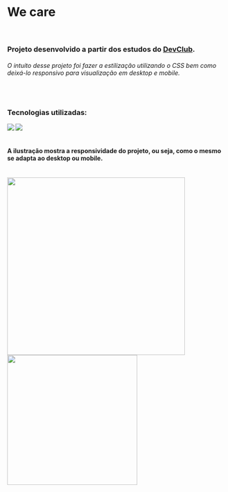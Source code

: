 <h1>We care</h1> 
<br>

<h3>Projeto desenvolvido a partir dos estudos do <a href="https://rodolfomori.com.br/devclub">DevClub</a>.</h3>
<h6>O intuito desse projeto foi fazer a estilização utilizando o CSS bem como deixá-lo responsivo para visualização em desktop e mobile.</h6>
<br>
<h3>Tecnologias utilizadas: </h3>
<img align="left" src="https://img.shields.io/badge/HTML5-E34F26?style=for-the-badge&logo=html5&logoColor=white">
<img align="left" src="https://img.shields.io/badge/CSS3-1572B6?style=for-the-badge&logo=css3&logoColor=white">
<br>
<br>

<h4>A ilustração mostra a responsividade do projeto, ou seja, como o mesmo se adapta ao desktop ou mobile.</h4>
<br>

<img align="left" src="https://github.com/PitterBonoto/We-care/blob/main/We%20care%20-%20Desktop.png?raw=true" width="410px">
<img align="left" src="https://github.com/PitterBonoto/We-care/blob/main/We%20care%20-%20Mobile.png?raw=true" width="300px">


